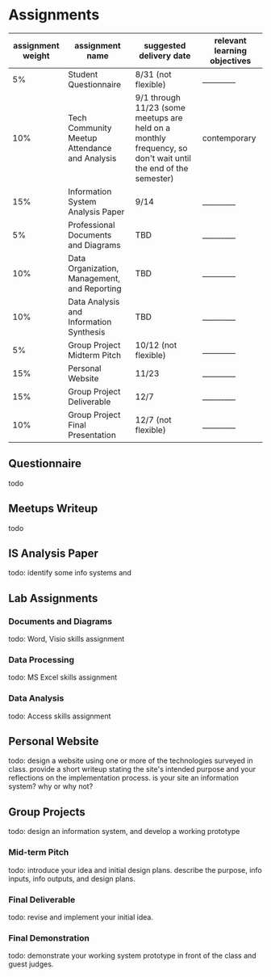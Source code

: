 # Assignments

assignment weight | assignment name | suggested delivery date | relevant learning objectives
--- | --- | --- | ---
 5% | Student Questionnaire                           | 8/31 (not flexible) | _________
10% | Tech Community Meetup Attendance and Analysis   | 9/1 through 11/23 (some meetups are held on a monthly frequency, so don't wait until the end of the semester)           | contemporary
15% | Information System Analysis Paper               | 9/14                | _________
 5% | Professional Documents and Diagrams             | TBD                 | _________
10% | Data Organization, Management, and Reporting    | TBD                 | _________
10% | Data Analysis and Information Synthesis         | TBD                 | _________
 5% | Group Project Midterm Pitch                     | 10/12 (not flexible) | _________
15% | Personal Website                                | 11/23               | _________
15% | Group Project Deliverable                       | 12/7                | _________
10% | Group Project Final Presentation                | 12/7 (not flexible) | _________

## Questionnaire

todo

## Meetups Writeup

todo

## IS Analysis Paper

todo: identify some info systems and

## Lab Assignments

### Documents and Diagrams

todo: Word, Visio skills assignment

### Data Processing

todo: MS Excel skills assignment

### Data Analysis

todo: Access skills assignment

## Personal Website

todo: design a website using one or more of the technologies surveyed in class.
 provide a short writeup stating the site's intended purpose and your reflections on the implementation process. is your site an information system? why or why not?

## Group Projects

todo: design an information system, and develop a working prototype

### Mid-term Pitch

todo: introduce your idea and initial design plans. describe the purpose, info inputs, info outputs, and design plans.

### Final Deliverable

todo: revise and implement your initial idea.

### Final Demonstration

todo: demonstrate your working system prototype in front of the class and guest judges.
